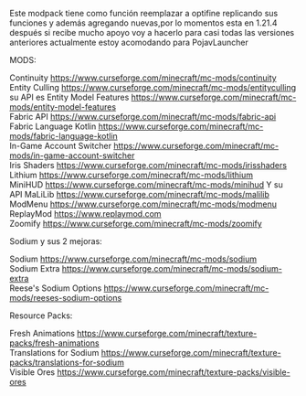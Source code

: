Este modpack tiene como función reemplazar a optifine replicando sus funciones y además agregando nuevas,por lo momentos esta en 1.21.4 después si recibe mucho apoyo voy a hacerlo para casi todas las versiones anteriores actualmente estoy acomodando para PojavLauncher 

MODS:

Continuity https://www.curseforge.com/minecraft/mc-mods/continuity                                                                                                                                                                                                               
Entity Culling https://www.curseforge.com/minecraft/mc-mods/entityculling su API es Entity Model Features https://www.curseforge.com/minecraft/mc-mods/entity-model-features                                                                                                     
Fabric API https://www.curseforge.com/minecraft/mc-mods/fabric-api                                                                                                                                                                                                               
Fabric Language Kotlin https://www.curseforge.com/minecraft/mc-mods/fabric-language-kotlin                                                                                                                                                                                   
In-Game Account Switcher https://www.curseforge.com/minecraft/mc-mods/in-game-account-switcher                                                                                                                                                                                   
Iris Shaders  https://www.curseforge.com/minecraft/mc-mods/irisshaders                                                                                                                                                                              
Lithium  https://www.curseforge.com/minecraft/mc-mods/lithium                                                                                                                                                                                                                    
MiniHUD  https://www.curseforge.com/minecraft/mc-mods/minihud Y su API MaLiLib https://www.curseforge.com/minecraft/mc-mods/malilib                                                                                                                                              
ModMenu https://www.curseforge.com/minecraft/mc-mods/modmenu                                                                                                                                                                                                                     
ReplayMod https://www.replaymod.com                                                                                                                                                                                                                                              
Zoomify https://www.curseforge.com/minecraft/mc-mods/zoomify                                                                                                                                                                                                                     

Sodium y sus 2 mejoras:

Sodium https://www.curseforge.com/minecraft/mc-mods/sodium                                                                                                                                                                                                                       
Sodium Extra https://www.curseforge.com/minecraft/mc-mods/sodium-extra                                                                                                                                                                                                           
Reese's Sodium Options https://www.curseforge.com/minecraft/mc-mods/reeses-sodium-options                                                                                                                                                                                        

Resource Packs:

Fresh Animations https://www.curseforge.com/minecraft/texture-packs/fresh-animations                                                                                                                                                                                             
Translations for Sodium  https://www.curseforge.com/minecraft/texture-packs/translations-for-sodium                                                                                                                                                                              
Visible Ores  https://www.curseforge.com/minecraft/texture-packs/visible-ores                                                                                                                                                                                                    
